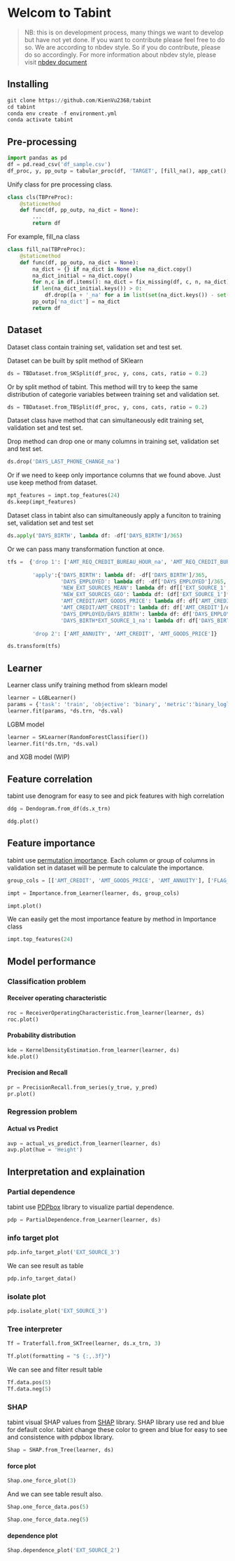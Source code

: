 # Welcom to Tabint
> NB: this is on development process, many things we want to develop but have not yet done. If you want to contribute please feel free to do so. We are according to nbdev style. So if you do contribute, please do so accordingly. For more information about nbdev style, please visit <a href='https://nbdev.fast.ai/'>nbdev document</a>


## Installing

```python
git clone https://github.com/KienVu2368/tabint
cd tabint
conda env create -f environment.yml
conda activate tabint
```

## Pre-processing

```python
import pandas as pd
df = pd.read_csv('df_sample.csv')
df_proc, y, pp_outp = tabular_proc(df, 'TARGET', [fill_na(), app_cat(), dummies()])
```

Unify class for pre processing class.

```python
class cls(TBPreProc):
    @staticmethod
    def func(df, pp_outp, na_dict = None):
        ...
        return df
```

For example, fill_na class

```python
class fill_na(TBPreProc):
    @staticmethod
    def func(df, pp_outp, na_dict = None):
        na_dict = {} if na_dict is None else na_dict.copy()
        na_dict_initial = na_dict.copy()
        for n,c in df.items(): na_dict = fix_missing(df, c, n, na_dict)
        if len(na_dict_initial.keys()) > 0:
            df.drop([a + '_na' for a in list(set(na_dict.keys()) - set(na_dict_initial.keys()))], axis=1, inplace=True)
        pp_outp['na_dict'] = na_dict
        return df
```

## Dataset

Dataset class contain training set, validation set and test set.

Dataset can be built by split method of SKlearn

```python
ds = TBDataset.from_SKSplit(df_proc, y, cons, cats, ratio = 0.2)
```

Or by split method of tabint. This method will try to keep the same distribution of categorie variables between training set and validation set.

```python
ds = TBDataset.from_TBSplit(df_proc, y, cons, cats, ratio = 0.2)
```

Dataset class have method that can simultaneously edit training set, validation set and test set.

Drop method can drop one or many columns in training set, validation set and test set.

```python
ds.drop('DAYS_LAST_PHONE_CHANGE_na')
```

Or if we need to keep only importance columns that we found above. Just use keep method from dataset.

```python
mpt_features = impt.top_features(24)
ds.keep(impt_features)
```

Dataset class in tabint also can simultaneously apply a funciton to training set, validation set and test set

```python
ds.apply('DAYS_BIRTH', lambda df: -df['DAYS_BIRTH']/365)
```

Or we can pass many transformation function at once.

```python
tfs =  {'drop 1': ['AMT_REQ_CREDIT_BUREAU_HOUR_na', 'AMT_REQ_CREDIT_BUREAU_YEAR_na'],
    
        'apply':{'DAYS_BIRTH': lambda df: -df['DAYS_BIRTH']/365,
                 'DAYS_EMPLOYED': lambda df: -df['DAYS_EMPLOYED']/365,
                 'NEW_EXT_SOURCES_MEAN': lambda df: df[['EXT_SOURCE_1', 'EXT_SOURCE_2', 'EXT_SOURCE_3']].mean(axis=1, skipna=True),
                 'NEW_EXT_SOURCES_GEO': lambda df: (df['EXT_SOURCE_1']*df['EXT_SOURCE_2']*df['EXT_SOURCE_3'])**(1/3),
                 'AMT_CREDIT/AMT_GOODS_PRICE': lambda df: df['AMT_CREDIT']/df['AMT_GOODS_PRICE'],
                 'AMT_CREDIT/AMT_CREDIT': lambda df: df['AMT_CREDIT']/df['AMT_CREDIT'],
                 'DAYS_EMPLOYED/DAYS_BIRTH': lambda df: df['DAYS_EMPLOYED']/df['DAYS_BIRTH'],
                 'DAYS_BIRTH*EXT_SOURCE_1_na': lambda df: df['DAYS_BIRTH']*df['EXT_SOURCE_1_na']},
    
        'drop 2': ['AMT_ANNUITY', 'AMT_CREDIT', 'AMT_GOODS_PRICE']}

ds.transform(tfs)
```

## Learner

Learner class unify training method from sklearn model

```python
learner = LGBLearner()
params = {'task': 'train', 'objective': 'binary', 'metric':'binary_logloss'}
learner.fit(params, *ds.trn, *ds.val)
```

LGBM model

```python
learner = SKLearner(RandomForestClassifier())
learner.fit(*ds.trn, *ds.val)
```

and XGB model (WIP)

## Feature correlation

tabint use đenogram for easy to see and pick features with high correlation

```python
ddg = Dendogram.from_df(ds.x_trn)
```

```python
ddg.plot()
```

## Feature importance

tabint use [permutation importance](https://explained.ai/rf-importance/index.html). Each column or group of columns in validation set in dataset will be permute to calculate the importance.

```python
group_cols = [['AMT_CREDIT', 'AMT_GOODS_PRICE', 'AMT_ANNUITY'], ['FLAG_OWN_CAR_N', 'OWN_CAR_AGE_na']]
```

```python
impt = Importance.from_Learner(learner, ds, group_cols)
```

```python
impt.plot()
```

We can easily get the most importance feature by method in Importance class

```python
impt.top_features(24)
```

## Model performance

### Classification problem

#### Receiver operating characteristic

```python
roc = ReceiverOperatingCharacteristic.from_learner(learner, ds)
roc.plot()
```

#### Probability distribution

```python
kde = KernelDensityEstimation.from_learner(learner, ds)
kde.plot()
```

#### Precision and Recall

```python
pr = PrecisionRecall.from_series(y_true, y_pred)
pr.plot()
```

### Regression problem

#### Actual vs Predict

```python
avp = actual_vs_predict.from_learner(learner, ds)
avp.plot(hue = 'Height')
```

## Interpretation and explaination

### Partial dependence

tabint use [PDPbox](https://github.com/SauceCat/PDPbox) library to visualize partial dependence.

```python
pdp = PartialDependence.from_Learner(learner, ds)
```

### info target plot

```python
pdp.info_target_plot('EXT_SOURCE_3')
```

We can see result as table

```python
pdp.info_target_data()
```

### isolate plot

```python
pdp.isolate_plot('EXT_SOURCE_3')
```

### Tree interpreter

```python
Tf = Traterfall.from_SKTree(learner, ds.x_trn, 3)
```

```python
Tf.plot(formatting = "$ {:,.3f}")
```

We can see and filter result table

```python
Tf.data.pos(5)
Tf.data.neg(5)
```

### SHAP

tabint visual SHAP values from [SHAP](https://github.com/slundberg/shap) library. SHAP library use red and blue for default color. tabint change these color to green and blue for easy to see and consistence with pdpbox library.

```python
Shap = SHAP.from_Tree(learner, ds)
```

#### force plot

```python
Shap.one_force_plot(3)
```

And we can see table result also.

```python
Shap.one_force_data.pos(5)
```

```python
Shap.one_force_data.neg(5)
```

#### dependence plot

```python
Shap.dependence_plot('EXT_SOURCE_2')
```

